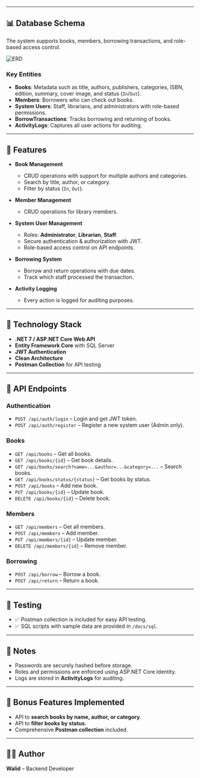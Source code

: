 
---

## 📊 Database Schema

The system supports books, members, borrowing transactions, and role-based access control.

![ERD](./docs/ERD.png)

### Key Entities
- **Books**: Metadata such as title, authors, publishers, categories, ISBN, edition, summary, cover image, and status (`In`/`Out`).
- **Members**: Borrowers who can check out books.
- **System Users**: Staff, librarians, and administrators with role-based permissions.
- **BorrowTransactions**: Tracks borrowing and returning of books.
- **ActivityLogs**: Captures all user actions for auditing.

---

## 🔑 Features

- **Book Management**
  - CRUD operations with support for multiple authors and categories.
  - Search by title, author, or category.
  - Filter by status (`In`, `Out`).

- **Member Management**
  - CRUD operations for library members.

- **System User Management**
  - Roles: **Administrator**, **Librarian**, **Staff**.
  - Secure authentication & authorization with JWT.
  - Role-based access control on API endpoints.

- **Borrowing System**
  - Borrow and return operations with due dates.
  - Track which staff processed the transaction.

- **Activity Logging**
  - Every action is logged for auditing purposes.

---

## 🚀 Technology Stack

- **.NET 7 / ASP.NET Core Web API**
- **Entity Framework Core** with SQL Server
- **JWT Authentication**
- **Clean Architecture**
- **Postman Collection** for API testing

---

## 📡 API Endpoints

### Authentication
- `POST /api/auth/login` – Login and get JWT token.
- `POST /api/auth/register` – Register a new system user (Admin only).

### Books
- `GET /api/books` – Get all books.
- `GET /api/books/{id}` – Get book details.
- `GET /api/books/search?name=...&author=...&category=...` – Search books.
- `GET /api/books/status/{status}` – Get books by status.
- `POST /api/books` – Add new book.
- `PUT /api/books/{id}` – Update book.
- `DELETE /api/books/{id}` – Delete book.

### Members
- `GET /api/members` – Get all members.
- `POST /api/members` – Add member.
- `PUT /api/members/{id}` – Update member.
- `DELETE /api/members/{id}` – Remove member.

### Borrowing
- `POST /api/borrow` – Borrow a book.
- `POST /api/return` – Return a book.

---

## 🧪 Testing

- ✅ Postman collection is included for easy API testing.
- ✅ SQL scripts with sample data are provided in `/docs/sql`.

---

## 📌 Notes

- Passwords are securely hashed before storage.
- Roles and permissions are enforced using ASP.NET Core Identity.
- Logs are stored in **ActivityLogs** for auditing.

---

## 🎯 Bonus Features Implemented
- API to **search books by name, author, or category**.
- API to **filter books by status**.
- Comprehensive **Postman collection** included.

---

## 👨‍💻 Author

**Walid** – Backend Developer  
